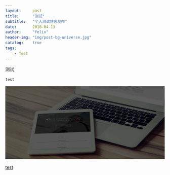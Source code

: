 ```yaml
---
layout:     post
title:      "测试"
subtitle:   "个人测试博客发布"
date:       2018-04-13
author:     "felix"
header-img: "img/post-bg-universe.jpg"
catalog:    true
tags:
    - Test
---
```


测试

```
test
```

![](/img/post-bg-rwd.jpg)

[test][1]

[1]: https://getkong.org/
[2]: https://getkong.org/plugins/rate-limiting/
[3]: https://konghq.com/blog/how-to-design-a-scalable-rate-limiting-algorithm/

